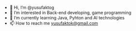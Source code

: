 - 👋 Hi, I’m @yusufaktog
- 👀 I’m interested in Back-end developing, game programming
- 🌱 I’m currently learning Java, Pyhton and AI technologies
- 📫 How to reach me yusufaktok@gmail.com

<!---
yusufaktog/yusufaktog is a ✨ special ✨ repository because its `README.md` (this file) appears on your GitHub profile.
You can click the Preview link to take a look at your changes.
--->

